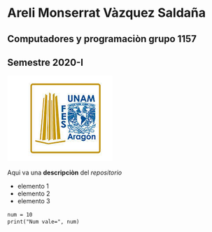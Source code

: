 # Areli Monserrat Vàzquez Saldaña
## Computadores y programaciòn grupo 1157
## Semestre 2020-I
![logo FES ARAGON](fesa.jpg)


Aqui va una **descripciòn** del *repositorio*
- elemento 1
- elemento 2
- elemento 3

```
num = 10
print("Num vale=", num)
```
